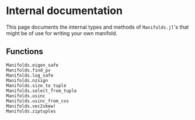 # Internal documentation

This page documents the internal types and methods of `Manifolds.jl`'s that might be of use for writing your own manifold.

## Functions

```@docs
Manifolds.eigen_safe
Manifolds.find_pv
Manifolds.log_safe
Manifolds.nzsign
Manifolds.size_to_tuple
Manifolds.select_from_tuple
Manifolds.usinc
Manifolds.usinc_from_cos
Manifolds.vec2skew!
Manifolds.ziptuples
```

